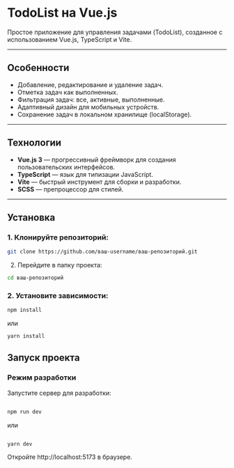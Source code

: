 # TodoList на Vue.js

Простое приложение для управления задачами (TodoList), созданное с использованием Vue.js, TypeScript и Vite.

---

## Особенности

- Добавление, редактирование и удаление задач.
- Отметка задач как выполненных.
- Фильтрация задач: все, активные, выполненные.
- Адаптивный дизайн для мобильных устройств.
- Сохранение задач в локальном хранилище (localStorage).

---

## Технологии

- **Vue.js 3** — прогрессивный фреймворк для создания пользовательских интерфейсов.
- **TypeScript** — язык для типизации JavaScript.
- **Vite** — быстрый инструмент для сборки и разработки.
- **SCSS** — препроцессор для стилей.

---

## Установка

### 1. Клонируйте репозиторий:

   ```bash
   git clone https://github.com/ваш-username/ваш-репозиторий.git
```
2. Перейдите в папку проекта:

```bash
cd ваш-репозиторий
```
### 2. Установите зависимости:

```bash
npm install
```
или
```bash
yarn install
```
## Запуск проекта
### Режим разработки
Запустите сервер для разработки:

```bash

npm run dev
```
или

```bash

yarn dev
```
Откройте http://localhost:5173 в браузере.
